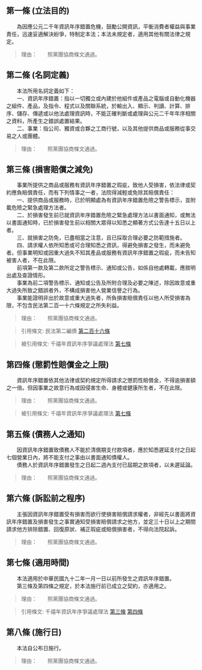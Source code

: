第一條 (立法目的)
-----------------
　　為因應公元二千年資訊年序錯置危機，鼓勵公開資訊，平衡消費者權益與事業責任，迅速妥適解決紛爭，特制定本法；本法未規定者，適用其他有關法律之規定。  
> 理由：　　照黨團協商條文通過。



第二條 (名詞定義)
-----------------
　　本法所用名詞定義如下：  
　　一、資訊年序錯置：指以一切獨立或內建於他組件或產品之電腦或自動化機器之組件、產品，及指令、程式以及關聯系統，於輸出入、顯示、判讀、計算、排序、儲存、傳遞或以他法處理資訊時，不能正確判斷或處理與公元二千年年序相關之資料，所產生之錯誤處置結果。  
　　二、事業：指公司、獨資或合夥之工商行號，以及其他提供商品或服務從事交易之人或團體。  
> 理由：　　照黨團協商條文通過。



第三條 (損害賠償之減免)
-----------------------
　　事業所提供之商品或服務有資訊年序錯置之瑕疵，致他人受損害，依法律或契約應負賠償責任，而有下列情事之一者，法院得減輕或免除其賠償責任：  
　　一、提供商品或服務時，已於明顯處為有資訊年序錯置危險之警告標示，並附載危險之緊急處理方法者。  
　　二、於損害發生前已就資訊年序錯置危險之緊急處理方法以書面通知，或無法以書面通知時，已於損害發生前以相關大眾得以知悉之顯著方式公告達十五日以上者。  
　　三、就損害之防免，已盡相當之注意，且已採取合理必要之防範措施者。  
　　四、請求權人依所知悉或可合理知悉之資訊，得避免損害之發生，而未避免者。但事業明知或因重大過失不知其產品或服務有資訊年序錯置之瑕疵，而未告知被害人者，不在此限。  
　　前項第一款及第二款所定之警告標示、通知或公告，如係自他處轉載，應敘明出處及查證情形。  
　　事業為前二項警告標示、通知或公告及所附合理及必要之陳述，除因故意或重大過失所致之錯誤者外，不構成損害他人營業信譽之行為。  
　　事業能證明非出於故意或重大過失者，所負損害賠償責任以他人所受損害為限，不包含民法第二百一十六條規定之所失利益。  
> 理由：　　照黨團協商條文通過。

> 引用條文: 民法第二編債 [第二百十六條](../../法務/民法/民法第二編債.md#第二百十六條-法定損害賠償範圍)

> 被引用條文: 千禧年資訊年序爭議處理法 [第七條](../../國家發展/政府資訊/千禧年資訊年序爭議處理法.md#第七條-適用時間)



第四條 (懲罰性賠償金之上限)
---------------------------
　　資訊年序錯置依其他法律或契約規定所得請求之懲罰性賠償金，不得逾損害額之一倍。但因事業之故意行為或因侵害生命、身體或健康所生者，不在此限。  
> 理由：　　照黨團協商條文通過。

> 被引用條文: 千禧年資訊年序爭議處理法 [第七條](../../國家發展/政府資訊/千禧年資訊年序爭議處理法.md#第七條-適用時間)



第五條 (債務人之通知)
---------------------
　　因資訊年序錯置致債務人不能於清償期支付款項者，應於知悉遲延支付之日起七個營業日內，將不能支付之事由以書面通知債權人。  
　　債務人於資訊年序錯置發生之日起二週內支付已屆期之款項者，以未遲延論。  
> 理由：　　照黨團協商條文通過。



第六條 (訴訟前之程序)
---------------------
　　主張因資訊年序錯置受有損害而欲行使損害賠償請求權者，非經先以書面將資訊年序錯置及損害發生之事實通知受損害賠償請求之他方，並定三十日以上之期間請求他方排除錯置、回復原狀、補正瑕疵或賠償損害者，不得向法院起訴。  
> 理由：　　照黨團協商條文通過。



第七條 (適用時間)
-----------------
　　本法適用於中華民國九十二年一月一日以前所發生之資訊年序錯置。  
　　第三條及第四條之規定，於本法施行前已成立之契約，亦適用之。  
> 理由：　　照黨團協商條文通過。

> 引用條文: 千禧年資訊年序爭議處理法 [第三條](../../國家發展/政府資訊/千禧年資訊年序爭議處理法.md#第三條-損害賠償之減免) [第四條](../../國家發展/政府資訊/千禧年資訊年序爭議處理法.md#第四條-懲罰性賠償金之上限)



第八條 (施行日)
---------------
　　本法自公布日施行。  
> 理由：　　照黨團協商條文通過。